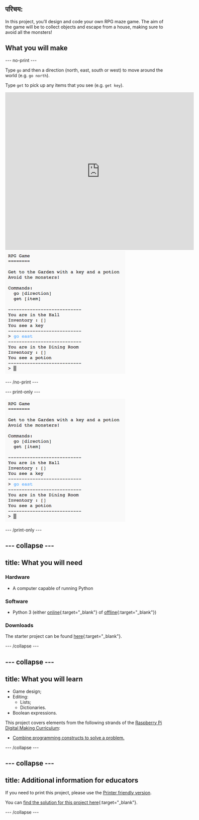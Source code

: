 ## परिचय:

In this project, you’ll design and code your own RPG maze game. The aim of the game will be to collect objects and escape from a house, making sure to avoid all the monsters!

## What you will make

\--- no-print \---

Type `go` and then a direction (north, east, south or west) to move around the world (e.g. `go north`).

Type `get` to pick up any items that you see (e.g. `get key`).

<div class="trinket">
  <iframe src="https://trinket.io/embed/python/d06adeb527?outputOnly=true&start=result" width="600" height="500" frameborder="0" marginwidth="0" marginheight="0" allowfullscreen>
  </iframe>
  <img src="images/rpg-finished.png">
</div>

\--- /no-print \---

\--- print-only \---

![complete project](images/rpg-finished.png)

\--- /print-only \---

## \--- collapse \---

## title: What you will need

### Hardware

+ A computer capable of running Python

### Software

+ Python 3 (either [online](https://trinket.io/){:target="_blank"} of [offline](https://www.python.org/downloads/){:target="_blank"})

### Downloads

The starter project can be found [here](http://rpf.io/p/en/rpg-go){:target="_blank"}.

\--- /collapse \---

## \--- collapse \---

## title: What you will learn

+ Game design;
+ Editing: 
    + Lists;
    + Dictionaries.
+ Boolean expressions.

This project covers elements from the following strands of the [Raspberry Pi Digital Making Curriculum](http://rpf.io/curriculum):

+ [Combine programming constructs to solve a problem.](https://www.raspberrypi.org/curriculum/programming/builder)

\--- /collapse \---

## \--- collapse \---

## title: Additional information for educators

If you need to print this project, please use the [Printer friendly version](https://projects.raspberrypi.org/en/projects/rpg/print).

You can [find the solution for this project here](http://rpf.io/p/en/rpg-get){:target="_blank"}.

\--- /collapse \---